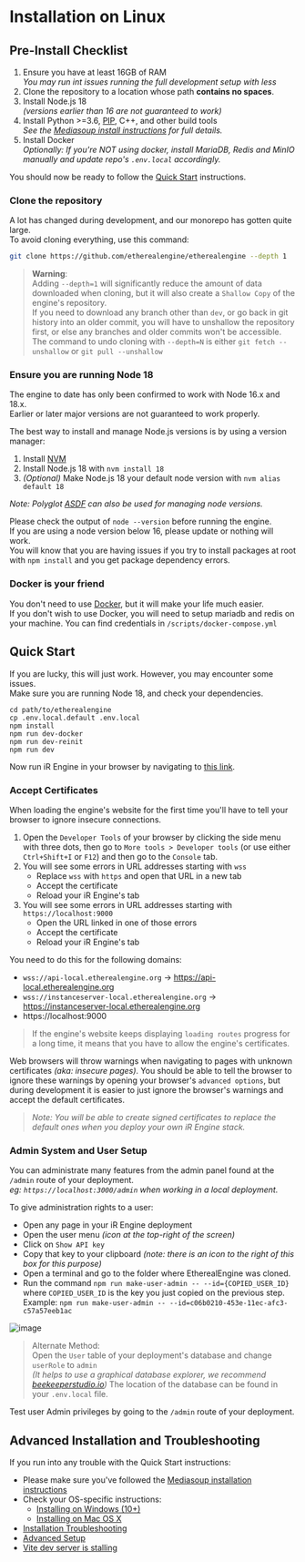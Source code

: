 <!-- import CloneInstructions from '../_partials/cloneInstructions.md' -->
<!-- import AcceptCertificates from '../_partials/acceptCertificates.md' -->

# Installation on Linux

## Pre-Install Checklist
1. Ensure you have at least 16GB of RAM  
  _You may run int issues running the full development setup with less_
2. Clone the repository to a location whose path **contains no spaces**.
3. Install Node.js 18  
  _(versions earlier than 16 are not guaranteed to work)_
4. Install Python >=3.6, [PIP](https://pypi.org/project/pip/), C++, and other build tools  
  _See the [Mediasoup install instructions](https://mediasoup.org/documentation/v3/mediasoup/installation/) for full details._
5. Install Docker  
  _Optionally: If you're NOT using docker, install MariaDB, Redis and MinIO manually and update repo's `.env.local` accordingly._

You should now be ready to follow the [Quick Start](#quick-start) instructions.

### Clone the repository
A lot has changed during development, and our monorepo has gotten quite large.  
To avoid cloning everything, use this command:

<!-- Start of partial: CloneInstructions -->
```bash
git clone https://github.com/etherealengine/etherealengine --depth 1
```
> **Warning**:  
> Adding `--depth=1` will significantly reduce the amount of data downloaded when cloning, but it will also create a `Shallow Copy` of the engine's repository.  
If you need to download any branch other than `dev`, or go back in git history into an older commit, you will have to unshallow the repository first, or else any branches and older commits won't be accessible. The command to undo cloning with `--depth=N` is either `git fetch --unshallow` or `git pull --unshallow`

<!-- End of partial: CloneInstructions -->

### Ensure you are running Node 18
The engine to date has only been confirmed to work with Node 16.x and 18.x.  
Earlier or later major versions are not guaranteed to work properly.

The best way to install and manage Node.js versions is by using a version manager:
1. Install [NVM](https://github.com/nvm-sh/nvm)
2. Install Node.js 18 with `nvm install 18`
3. _(Optional)_ Make Node.js 18 your default node version with `nvm alias default 18`

_Note: Polyglot [ASDF](https://github.com/asdf-vm/asdf) can also be used for managing node versions._

Please check the output of `node --version` before running the engine.  
If you are using a node version below 16, please update or nothing will work.   
You will know that you are having issues if you try to install packages at root with `npm install` and you get package dependency errors.

### Docker is your friend
You don't need to use [Docker](https://docs.docker.com/), but it will make your life much easier.  
If you don't wish to use Docker, you will need to setup mariadb and redis on your machine. You can find credentials in `/scripts/docker-compose.yml`

## Quick Start
If you are lucky, this will just work. However, you may encounter some issues.  
Make sure you are running Node 18, and check your dependencies.
```
cd path/to/etherealengine
cp .env.local.default .env.local
npm install
npm run dev-docker
npm run dev-reinit
npm run dev
```
Now run iR Engine in your browser by navigating to [this link](https://localhost:3000/location/default).  

### Accept Certificates
<!-- Start of partial: AcceptCertificates -->
When loading the engine's website for the first time you'll have to tell your browser to ignore insecure connections.  
1. Open the `Developer Tools` of your browser by clicking the side menu with three dots, then go to `More tools > Developer tools` (or use either `Ctrl+Shift+I` or `F12`) and then go to the `Console` tab.
2. You will see some errors in URL addresses starting with `wss`
    - Replace `wss` with `https` and open that URL in a new tab
    - Accept the certificate
    - Reload your iR Engine's tab
3. You will see some errors in URL addresses starting with `https://localhost:9000`
    - Open the URL linked in one of those errors
    - Accept the certificate
    - Reload your iR Engine's tab

You need to do this for the following domains:
- `wss://api-local.etherealengine.org` -> https://api-local.etherealengine.org
- `wss://instanceserver-local.etherealengine.org` -> https://instanceserver-local.etherealengine.org
- https://localhost:9000

> If the engine's website keeps displaying `loading routes` progress for a long time, it means that you have to allow the engine's certificates.  

Web browsers will throw warnings when navigating to pages with unknown certificates _(aka: insecure pages)_. You should be able to tell the browser to ignore these warnings by opening your browser's `advanced options`, but during development it is easier to just ignore the browser's warnings and accept the default certificates.  
> _Note: You will be able to create signed certificates to replace the default ones when you deploy your own iR Engine stack._

<!-- End of partial: AcceptCertificates -->

### Admin System and User Setup
You can administrate many features from the admin panel found at the `/admin` route of your deployment.  
_eg: `https://localhost:3000/admin` when working in a local deployment._

To give administration rights to a user:
- Open any page in your iR Engine deployment
- Open the user menu _(icon at the top-right of the screen)_
- Click on `Show API key`
- Copy that key to your clipboard _(note: there is an icon to the right of this box for this purpose)_
- Open a terminal and go to the folder where EtherealEngine was cloned.
- Run the command `npm run make-user-admin -- --id={COPIED_USER_ID}` where `COPIED_USER_ID` is the key you just copied on the previous step.  
  Example: `npm run make-user-admin -- --id=c06b0210-453e-11ec-afc3-c57a57eeb1ac`

![image](../images/userid.png)

> Alternate Method:  
> Open the `User` table of your deployment's database and change `userRole` to `admin`  
_(It helps to use a graphical database explorer, we recommend [beekeeperstudio.io](https://beekeeperstudio.io/))_
The location of the database can be found in your `.env.local` file.

Test user Admin privileges by going to the `/admin` route of your deployment.


## Advanced Installation and Troubleshooting
If you run into any trouble with the Quick Start instructions:
- Please make sure you've followed the 
  [Mediasoup installation instructions](https://mediasoup.org/documentation/v3/mediasoup/installation/)
- Check your OS-specific instructions:
  - [Installing on Windows (10+)](./windows)
  - [Installing on Mac OS X](./macOSX)
- [Installation Troubleshooting](./advanced/troubleshooting)
- [Advanced Setup](./advanced)
- [Vite dev server is stalling](https://vitejs.dev/guide/troubleshooting.html#dev-server)

